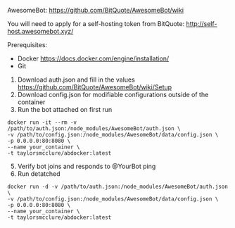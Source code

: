 AwesomeBot: https://github.com/BitQuote/AwesomeBot/wiki

You will need to apply for a self-hosting token from BitQuote: http://self-host.awesomebot.xyz/

Prerequisites:
* Docker https://docs.docker.com/engine/installation/
* Git

1) Download auth.json and fill in the values https://github.com/BitQuote/AwesomeBot/wiki/Setup
2) Download config.json for modifiable configurations outside of the container
3) Run the bot attached on first run 
```
docker run -it --rm -v /path/to/auth.json:/node_modules/AwesomeBot/auth.json \
-v /path/to/config.json:/node_modules/AwesomeBot/data/config.json \
-p 0.0.0.0:80:8080 \
--name your_container \
-t taylorsmcclure/abdocker:latest
```
5) Verify bot joins and responds to @YourBot ping
6) Run detatched
```
docker run -d -v /path/to/auth.json:/node_modules/AwesomeBot/auth.json \
-v /path/to/config.json:/node_modules/AwesomeBot/data/config.json \
-p 0.0.0.0:80:8080 \
--name your_container \
-t taylorsmcclure/abdocker:latest
```
